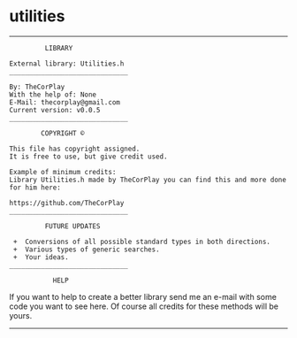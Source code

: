 # utilities
  ______________________________
  
             LIBRARY

 	External library: Utilities.h
 	______________________________
 
 	By: TheCorPlay
 	With the help of: None
 	E-Mail: thecorplay@gmail.com
 	Current version: v0.0.5
 	______________________________
 	
            COPYRIGHT ©
 
 	This file has copyright assigned.
 	It is free to use, but give credit used.
  	
 	Example of minimum credits:
 	Library Utilities.h made by TheCorPlay you can find this and more done for him here:
 
 	https://github.com/TheCorPlay
 	______________________________
 	
 	         FUTURE UPDATES
 	
 	 +	Conversions of all possible standard types in both directions.
 	 +	Various types of generic searches.
 	 +	Your ideas.
 	______________________________
  
               HELP
  
  If you want to help to create a better library send me an e-mail with some code you want to see here.
  Of course all credits for these methods will be yours.
  ______________________________
